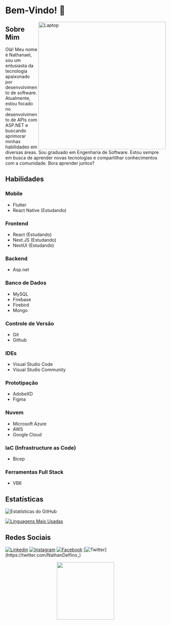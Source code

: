 # Bem-Vindo! 🚀

<img src="https://github.com/NathanaelDelfino/nathanaeldelfino.github.io/blob/master/images/laptop.png?raw=true" alt="Laptop" width="400px" align="right">

## Sobre Mim

Olá! Meu nome é Nathanael, sou um entusiasta da tecnologia apaixonado por desenvolvimento de software. Atualmente, estou focado no desenvolvimento de APIs com ASP.NET e buscando aprimorar minhas habilidades em diversas áreas. Sou graduado em Engenharia de Software. Estou sempre em busca de aprender novas tecnologias e compartilhar conhecimentos com a comunidade. Bora aprender juntos?

## Habilidades

### Mobile

- Flutter
- React Native (Estudando)

### Frontend

- React (Estudando)
- Next.JS (Estudando)
- NextUI (Estudando)

### Backend

- Asp.net

### Banco de Dados

- MySQL
- Firebase
- Firebird
- Mongo

### Controle de Versão

- Git
- Github

### IDEs

- Visual Studio Code
- Visual Studio Community

### Prototipação

- AdobeXD
- Figma

### Nuvem

- Microsoft Azure
- AWS
- Google Cloud

### IaC (Infrastructure as Code)

- Bicep

### Ferramentas Full Stack

- VB6

## Estatísticas

![Estatísticas do GitHub](https://github-readme-stats.vercel.app/api?username=nathanaeldelfino&count_private=true&show_icons=true&theme=dark&hide_border=true)

[![Linguagens Mais Usadas](https://github-readme-stats.vercel.app/api/top-langs/?username=nathanaeldelfino&layout=compact&show_icons=true&theme=dark&hide_border=true)](https://github.com/anuraghazra/github-readme-stats)

## Redes Sociais

[![Linkedin](https://img.shields.io/badge/-LinkedIn-0e76a8?style=flat-square&logo=Linkedin&logoColor=white&link=https://www.linkedin.com/in/nathanael-delfino-4569a553/)](https://www.linkedin.com/in/nathanael-delfino-4569a553/)
[![Instagram](https://img.shields.io/badge/-Instagram-e4405f?style=flat-square&logo=Instagram&logoColor=white&link=https://www.instagram.com/nathanaeldelfino/)](https://www.instagram.com/nathanaeldelfino/)
[![Facebook](https://img.shields.io/badge/-Facebook-1877f2?style=flat-square&logo=Facebook&logoColor=white&link=https://www.facebook.com/nathanael.delfino/)](https://www.facebook.com/nathanael.delfino)
[![Twitter](https://img.shields.io/badge/-Twitter-1da1f2?style=flat-square&logo=Twitter&logoColor=white&link=https://twitter.com/NathanDelfino_)](https://twitter.com/NathanDelfino_)

<div align="center">
  <img height="180em" src="https://github-readme-streak-stats.herokuapp.com?user=nathanaeldelfino&theme=react&date_format=j%20M%5B%20Y%5D&fire=DD0000&ring=52DD81&dates=52DD81&stroke=ABCFDD" />
</div>
